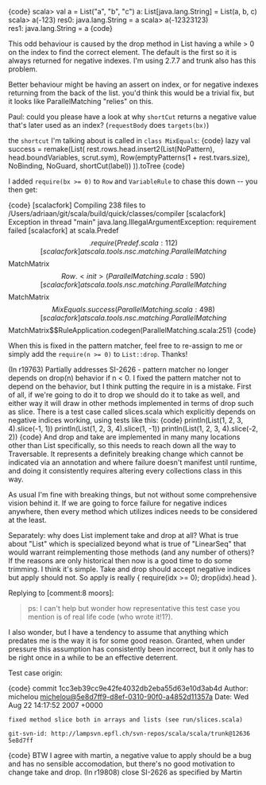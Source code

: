 {code}
scala> val a = List("a", "b", "c")
a: List[java.lang.String] = List(a, b, c)
scala> a(-123)
res0: java.lang.String = a
scala> a(-12323123)  
res1: java.lang.String = a
{code}

This odd behaviour is caused by the drop method in List having a while > 0 on the index to find the correct element. The default is the first so it is always returned for negative indexes. I'm using 2.7.7 and trunk also has this problem.

Better behaviour might be having an assert on index, or for negative indexes returning from the back of the list.
you'd think this would be a trivial fix, but it looks like ParallelMatching "relies" on this.

Paul: could you please have a look at why `shortCut` returns a negative value that's later used as an index?  (`requestBody` does `targets(bx)`) 

the `shortcut` I'm talking about is called in `class MixEquals`:
{code}
      lazy val success = remake(List(
        rest.rows.head.insert2(List(NoPattern), head.boundVariables, scrut.sym),
        Row(emptyPatterns(1 + rest.tvars.size), NoBinding, NoGuard, shortCut(label))
      )).toTree
{code}


I added `require(bx >= 0)` to `Row` and `VariableRule` to chase this down -- you then get:

{code}
[scalacfork] Compiling 238 files to /Users/adriaan/git/scala/build/quick/classes/compiler
[scalacfork] Exception in thread "main" java.lang.IllegalArgumentException: requirement failed
[scalacfork] 	at scala.Predef$$.require(Predef.scala:112)
[scalacfork] 	at scala.tools.nsc.matching.ParallelMatching$$MatchMatrix$$Row.<init>(ParallelMatching.scala:590)
[scalacfork] 	at scala.tools.nsc.matching.ParallelMatching$$MatchMatrix$$MixEquals.success(ParallelMatching.scala:498)
[scalacfork] 	at scala.tools.nsc.matching.ParallelMatching$$MatchMatrix$$RuleApplication.codegen(ParallelMatching.scala:251)
{code}

When this is fixed in the pattern matcher, feel free to re-assign to me or simply add the `require(n >= 0)` to `List::drop`. Thanks!


(In r19763) Partially addresses SI-2626 - pattern matcher no longer depends
on drop(n) behavior if n < 0.
I fixed the pattern matcher not to depend on the behavior, but I think putting the require in is a mistake.  First of all, if we're going to do it to drop we should do it to take as well, and either way it will draw in other methods implemented in terms of drop such as slice.  There is a test case called slices.scala which explicitly depends on negative indices working, using tests like this:
{code}
  println(List(1, 2, 3, 4).slice(-1, 1))
  println(List(1, 2, 3, 4).slice(1, -1))
  println(List(1, 2, 3, 4).slice(-2, 2))
{code}
And drop and take are implemented in many many locations other than List specifically, so this needs to reach down all the way to Traversable.  It represents a definitely breaking change which cannot be indicated via an annotation and where failure doesn't manifest until runtime, and doing it consistently requires altering every collections class in this way.

As usual I'm fine with breaking things, but not without some comprehensive vision behind it.  If we are going to force failure for negative indices anywhere, then every method which utilizes indices needs to be considered at the least.

Separately: why does List implement take and drop at all? What is true about "List" which is specialized beyond what is true of "LinearSeq" that would warrant reimplementing those methods (and any number of others)? If the reasons are only historical then now is a good time to do some trimming.
I think it's simple. Take and drop should accept negative indices but apply should not.
So apply is really { require(idx >= 0); drop(idx).head }. 




Replying to [comment:8 moors]:
> 
> ps: I can't help but wonder how representative this test case you mention is of real life code  (who wrote it!1?).

I also wonder, but I have a tendency to assume that anything which predates me is the way it is for some good reason.  Granted, when under pressure this assumption has consistently been incorrect, but it only has to be right once in a while to be an effective deterrent.

Test case origin:

{code}
commit 1cc3eb39cc9e42fe4032db2eba55d63e10d3ab4d
Author: michelou <michelou@5e8d7ff9-d8ef-0310-90f0-a4852d11357a>
Date:   Wed Aug 22 14:17:52 2007 +0000

    fixed method slice both in arrays and lists (see run/slices.scala)
     
    git-svn-id: http://lampsvn.epfl.ch/svn-repos/scala/scala/trunk@12636 5e8d7ff
{code}
BTW I agree with martin, a negative value to apply should be a bug and has no sensible accomodation, but there's no good motivation to change take and drop.
(In r19808)     close SI-2626 as specified by Martin
